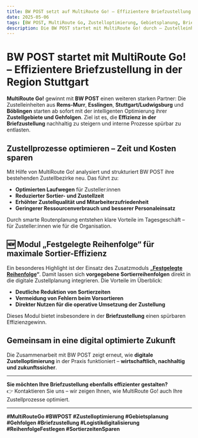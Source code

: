 ```yaml
---
title: BW POST setzt auf MultiRoute Go! – Effizientere Briefzustellung dank smarter Gebietsoptimierung
date: 2025-05-06
tags: [BW POST, MultiRoute Go, Zustelloptimierung, Gebietsplanung, Briefzustellung, Logistiksoftware, Reihenfolge festlegen, Sortierzeiten sparen, Zustellqualität]
description: Die BW POST startet mit MultiRoute Go! durch – Zustelleinheiten aus Rems-Murr, Esslingen, Stuttgart/Ludwigsburg und Böblingen setzen auf intelligente Gebiets- und Gehfolgenoptimierung für eine effiziente Briefzustellung.
---
```




# BW POST startet mit MultiRoute Go! – Effizientere Briefzustellung in der Region Stuttgart

**MultiRoute Go!** gewinnt mit **BW POST** einen weiteren starken Partner: Die Zustelleinheiten aus **Rems-Murr**, **Esslingen**, **Stuttgart/Ludwigsburg** und **Böblingen** starten ab sofort mit der intelligenten Optimierung ihrer **Zustellgebiete und Gehfolgen**. Ziel ist es, die **Effizienz in der Briefzustellung** nachhaltig zu steigern und interne Prozesse spürbar zu entlasten.
<!-- more -->
## Zustellprozesse optimieren – Zeit und Kosten sparen

Mit Hilfe von MultiRoute Go! analysiert und strukturiert BW POST ihre bestehenden Zustellbezirke neu. Das führt zu:

- **Optimierten Laufwegen** für Zusteller:innen  
- **Reduzierter Sortier- und Zustellzeit**  
- **Erhöhter Zustellqualität und Mitarbeiterzufriedenheit**  
- **Geringerer Ressourcenverbrauch und besserer Personaleinsatz**

Durch smarte Routenplanung entstehen klare Vorteile im Tagesgeschäft – für Zusteller:innen wie für die Organisation.

## 🆕 Modul „Festgelegte Reihenfolge“ für maximale Sortier-Effizienz

Ein besonderes Highlight ist der Einsatz des Zusatzmoduls **„[Festgelegte Reihenfolge](https://go.multiroute.de/handbuch/zusatzmodule/#festgelegte-reihenfolge)“**. Damit lassen sich **vorgegebene Sortierreihenfolgen** direkt in die digitale Zustellplanung integrieren. Die Vorteile im Überblick:

- **Deutliche Reduktion von Sortierzeiten**  
- **Vermeidung von Fehlern beim Vorsortieren**  
- **Direkter Nutzen für die operative Umsetzung der Zustellung**

Dieses Modul bietet insbesondere in der **Briefzustellung** einen spürbaren Effizienzgewinn.

## Gemeinsam in eine digital optimierte Zukunft

Die Zusammenarbeit mit BW POST zeigt erneut, wie **digitale Zustelloptimierung** in der Praxis funktioniert – **wirtschaftlich, nachhaltig und zukunftssicher**.

---

**Sie möchten Ihre Briefzustellung ebenfalls effizienter gestalten?**  
👉 Kontaktieren Sie uns – wir zeigen Ihnen, wie MultiRoute Go! auch Ihre Zustellprozesse optimiert.

---

**#MultiRouteGo #BWPOST #Zustelloptimierung #Gebietsplanung #Gehfolgen #Briefzustellung #Logistikdigitalisierung #ReihenfolgeFestlegen #SortierzeitenSparen**
